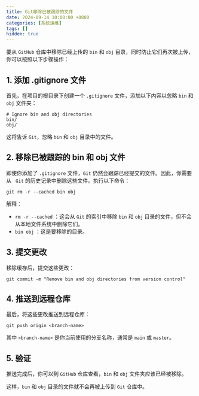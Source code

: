 ```yaml
---
title: Git移除已被跟踪的文件
date: 2024-09-14 10:00:00 +0800
categories: [系统运维]
tags: []
hidden: true
---
```


要从 `GitHub` 仓库中移除已经上传的 `bin` 和 `obj` 目录，同时防止它们再次被上传，你可以按照以下步骤操作：

## 1. 添加 .gitignore 文件

首先，在项目的根目录下创建一个 `.gitignore` 文件，添加以下内容以忽略 `bin` 和 `obj` 文件夹：

```
# Ignore bin and obj directories
bin/
obj/
```

这将告诉 `Git`，忽略 `bin` 和 `obj` 目录中的文件。

## 2. 移除已被跟踪的 bin 和 obj 文件

即使你添加了 `.gitignore` 文件，`Git` 仍然会跟踪已经提交的文件。因此，你需要从 ` Git` 的历史记录中删除这些文件。执行以下命令：

```
git rm -r --cached bin obj
```

解释：

- `rm -r --cached` ：这会从 `Git` 的索引中移除 `bin` 和 `obj` 目录的文件，但不会从本地文件系统中删除它们。
- `bin obj` ：这是要移除的目录。

## 3. 提交更改

移除缓存后，提交这些更改：

```
git commit -m "Remove bin and obj directories from version control"
```

## 4. 推送到远程仓库

最后，将这些更改推送到远程仓库：

```
git push origin <branch-name>
```
其中 `<branch-name>` 是你当前使用的分支名称，通常是 `main` 或 `master`。

## 5. 验证

推送完成后，你可以到 `GitHub` 仓库查看，`bin` 和 `obj` 文件夹应该已经被移除。

这样，`bin` 和 `obj` 目录的文件就不会再被上传到 `Git` 仓库中。